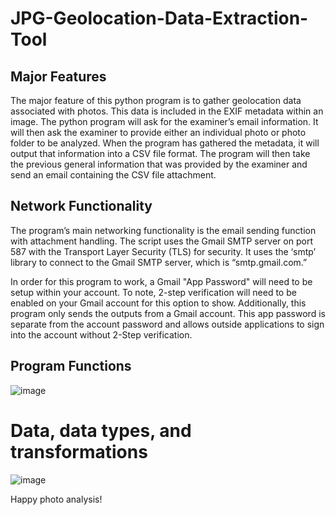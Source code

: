 # JPG-Geolocation-Data-Extraction-Tool

## Major Features
The major feature of this python program is to gather geolocation data associated with photos. This data is included in the EXIF metadata within an image. The python program will ask for the examiner’s email information. It will then ask the examiner to provide either an individual photo or photo folder to be analyzed. When the program has gathered the metadata, it will output that information into a CSV file format. The program will then take the previous general information that was provided by the examiner and send an email containing the CSV file attachment.  


## Network Functionality
The program’s main networking functionality is the email sending function with attachment handling. The script uses the Gmail SMTP server on port 587 with the Transport Layer Security (TLS) for security. It uses the ‘smtp’ library to connect to the Gmail SMTP server, which is “smtp.gmail.com.” 

In order for this program to work, a Gmail "App Password" will need to be setup within your account. To note, 2-step verification will need to be enabled on your Gmail account for this option to show. Additionally, this program only sends the outputs from a Gmail account. This app password is separate from the account password and allows outside applications to sign into the account without 2-Step verification.

## Program Functions
![image](https://github.com/goldrosecoder/JPG-Geolocation-Data-Extraction-Tool/assets/41834404/f5726cf3-fe73-41bc-ad8c-c92d3592e53f)

# Data, data types, and transformations
![image](https://github.com/goldrosecoder/JPG-Geolocation-Data-Extraction-Tool/assets/41834404/e2013798-202b-4235-9dff-9be746a8319a)

Happy photo analysis!
